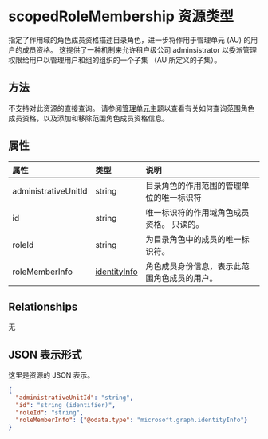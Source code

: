# <a name="scopedrolemembership-resource-type"></a>scopedRoleMembership 资源类型

指定了作用域的角色成员资格描述目录角色，进一步将作用于管理单元 (AU) 的用户的成员资格。  这提供了一种机制来允许租户级公司 adminsistrator 以委派管理权限给用户以管理用户和组的组织的一个子集 （AU 所定义的子集）。 

## <a name="methods"></a>方法
不支持对此资源的直接查询。  请参阅[管理单元](administrativeunit.md)主题以查看有关如何查询范围角色成员资格，以及添加和移除范围角色成员资格信息。 

## <a name="properties"></a>属性
| 属性     | 类型   |说明|
|:---------------|:--------|:----------|
|administrativeUnitId|string|目录角色的作用范围的管理单位的唯一标识符|
|id|string| 唯一标识符的作用域角色成员资格。 只读的。|
|roleId|string| 为目录角色中的成员的唯一标识符。|
|roleMemberInfo|[identityInfo](identityinfo.md)| 角色成员身份信息，表示此范围角色成员的用户。|

## <a name="relationships"></a>Relationships
无


## <a name="json-representation"></a>JSON 表示形式

这里是资源的 JSON 表示。

<!-- {
  "blockType": "resource",
  "optionalProperties": [

  ],
  "@odata.type": "microsoft.graph.scopedrolemembership"
}-->

```json
{
  "administrativeUnitId": "string",
  "id": "string (identifier)",
  "roleId": "string",
  "roleMemberInfo": {"@odata.type": "microsoft.graph.identityInfo"}
}

```

<!-- uuid: 8fcb5dbc-d5aa-4681-8e31-b001d5168d79
2015-10-25 14:57:30 UTC -->
<!-- {
  "type": "#page.annotation",
  "description": "scopedRoleMembership resource",
  "keywords": "",
  "section": "documentation",
  "tocPath": ""
}-->